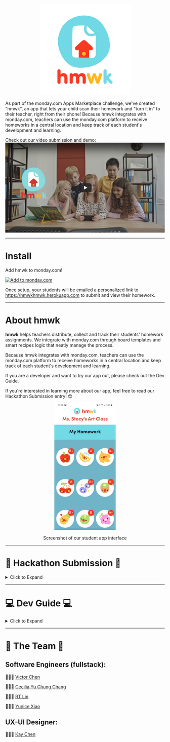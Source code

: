 <p align="center">
  <img src="./public/hmwk_logo.png" alt="hmwk's logo"/>
</p>

As part of the monday.com Apps Marketplace challenge, we've created "hmwk", an app that lets your child scan their homework and "turn it in" to their teacher, right from their phone! Because hmwk integrates with monday.com, teachers can use the monday.com platform to receive homeworks in a central location and keep track of each student's development and learning.

Check out our video submission and demo:
<a href="https://www.youtube.com/watch?v=eEbhDxlhXw8"><img src="public/screenshots/SS_video.png"></img></a>

---

# Install

Add hmwk to monday.com!

<a href="https://auth.monday.com/oauth2/authorize?client_id=2b8295571169c8715ed9ad765153a96f&response_type=install"> <img alt="Add to monday.com" height="42" src="https://dapulse-res.cloudinary.com/image/upload/f_auto,q_auto/remote_mondaycom_static/uploads/Tal/4b5d9548-0598-436e-a5b6-9bc5f29ee1d9_Group12441.png" /> </a>

Once setup, your students will be emailed a personalized link to https://hmwkhmwk.herokuapp.com to submit and view their homework.

---

# About hmwk

**hmwk** helps teachers distribute, collect and track their students' homework assignments. We integrate with monday.com through board templates and smart recipes logic that neatly manage the process.

Because hmwk integrates with monday.com, teachers can use the monday.com platform to receive homeworks in a central location and keep track of each student's development and learning.

If you are a developer and want to try our app out, please check out the Dev Guide.

If you're interested in learning more about our app, feel free to read our Hackathon Submission entry! 😊

<p align="center">
  <img src="public/screenshots/SS_allHmwk.jpg" alt="Student can also track all their grades" height="400">
</p>
<p align="center"> Screenshot of our student app interface</p>

---

# 📖 Hackathon Submission 📖

<details><summary>Click to Expand</summary>

<details><summary>Inspiration</summary>

## Inspiration

## 👩🏻‍🏫🧑🏻‍🏫👩🏼‍🏫🧑🏿‍🏫👩🏽‍🏫💻🏫📱🧒🏽🧒🧒🏾🧒🏻🧒🏼🧒🏿

2020 has been a year of change. While most tech teams have had a relatively swift change to working from home, the same cannot always be said about teams in the classroom, especially for elementary schools. We wanted to build something that could make a difference and improve the lives of the millions of teachers, students, and parents who are distance learning around the world.

Of the many problems that we looked into, this one in particular had a strong potential to integrate with the monday.com’s platform and services, so we chose to develop a strong yet simple solution for it.

<p align="center">
  <img src="./public/hmwk_mark.png" alt="hmwk's thumbnail"/>
</p>

</details>

<details><summary>What our App does</summary>

## What it does

Our fun and simple app makes it extremely easy for younger students (or their busy parents) to upload photos of their homework. For the teachers who moved their classroom logistics online, hmwk is an easy way to manage, collect, and grade assignments. For the students and parents that aren’t prepared to challenge technology’s learning curve, hmwk makes homework about learning again.

To start, teachers need a monday.com account and to download our hmwk board templates. The very first time they use it, they add their students onto the "Students" board. On the "Homework Assignments" board, they can plan their homework assignments as far as they want, and once they change the status of a specific homework assignment to "Send to Students", hmwk's app logic will populate the "Homework Tracking" board automatically, so that each homework assignment is a group, and within that group we have an item for each student (from the "Students" board).

<p align="center">
  <img src="public/screenshots/SS_Homework-Assignments-Board.png" alt="Homework Assignments Board"/>
</p>
<p align="center">
  <img src="public/screenshots/SS_Homework-Tracking-Board.png" alt="Homework Tracking Board"/>
</p>

On the student side, the process is even smoother and simpler. When the teacher sent the Homework Assignment, our service automatically sends an email to all the students form the Students board alerting of new homework. Each student gets an individual unique link generated by our app, so that they don't need to sign in, just click the link and upload the photo!

<p align="center">
  <img src="public/screenshots/SS_Student-gets-email.png" alt="Email students get with unique link"/>
</p>

When the student submits the photo using the URL they received by email, they will get a screen confirmation that the hmwk was sent.

The teacher, instead of collecting assignments through email, just goes to that "Homework Tracking" board and can see all the submissions there by clicking on the hmwk files. They can also assign grades to the assignments on the very same board, and send an automated email through a monday.com integration to each student with their grade.

<p align="center">
  <img src="public/screenshots/SS_Homework-Tracking-Board-HMWK-submitted.png" alt="Homework Tracking Board with submissions"/>
</p>

</details>

<details><summary>How we built it</summary>

## How we built it

We built our app using JS. In the back-end, we use Node.js, Express.js for routing, and services/ controllers/ middlewares for the monday.com API. We rely on the monday.com SDK to interact with the monday.com API. We have routes that serve both monday.com traffic and student (end user) traffic. We have a Redis database to cache data that is routinely accessed so we don't need to continuously make calls to the monday.com API.

In the front-end, we use React with hooks to manage the state and switch between components within the app. We also used the monday.com API playground to know which variables to use to make our calls. For the styling, we started off with raw CSS, but later implemented styled components within our component folder for styling specific to that component.

We have also made good use of an external repo to build the camera component. The tutorial for it can be found [here](https://blog.logrocket.com/responsive-camera-component-react-hooks/).

Below are some screenshots of the app itself, as the students see it.

<p align="center">Student get to this screen when they click their unique link: </p>

<p align="center">
  <img src="public/screenshots/SS_uniqueLink.jpg" alt="Student get to this screen when they click their unique link" height="400"/>
</p>

<p align="center">App asks for camera permissions: </p>

<p align="center">
  <img src="public/screenshots/SS_allowCamera.jpg" alt="App asks for camera permissions" height="400"/>
</p>

<p align="center">Students can take photos from the web browser in their phone:</p>

<p align="center">
  <img src="public/screenshots/SS_takePhoto.jpg" alt="Students can take photos from the web browser in their phone" height="400"/>
</p>

<p align="center"> Student successfully uploaded hmwk:</p>

<p align="center">
  <img src="public/screenshots/SS_success.jpg" alt="Student successfully uploaded hmwk" height="400"/>
</p>

<p align="center"> Student can also track all their grades: </p>

<p align="center">
  <img src="public/screenshots/SS_allHmwk.jpg" alt="Student can also track all their grades" height="400">
</p>

</details>

<details><summary>Why it matters (UX Research)</summary>

## Why it matters (UX Research)

For a developer debugging deep in the trenches of code, the user isn’t always top of mind. Our team dedicated time to researching our competitors, speaking to teachers and families of young students to identify just what we could build to make their lives a little easier.

Key insights we discovered were just how much of a challenge technology could be for elementary to middle school teachers and students. Education technology such as Google Classroom is a big commitment for younger students that aren’t quite ready for large homework loads. Kids should be more focused on developing a love for learning and distance learning doesn’t have to be a barrier to that.

These exercises in empathy helped develop a better understanding of our users’ problems and identify what features to prioritize with our time constraints. We are proud to know the value behind our work.

</details>

<details><summary>Challenges we ran into</summary>

## Challenges we ran into

We are a group of 4 developers and a UI-UX designer. We wanted to participate in the challenge together, because working with others is always more fun and enriching, alas more difficult. Coordinating online when everyone has different schedules has been challenging, but we are proud we made it work.

Learning the monday API took a while at the beginning, specially since most of us didn't know graphQL. While the monday.com documentation and the developers workshop helped, there were some areas that were quite unique to our app and that took a lot of crunching to solve.

</details>

<details><summary>Accomplishments that we are proud of</summary>

## Accomplishments that we are proud of

Our app works! It has the potential of helping a lot of teachers, especially elementary school teachers, where homework is still mostly written by hand.

We are very proud of forming a diverse team. We have 2 SWEs, 2 recent-grads SWEs (one was formerly a marketer) and a UI-UX designer. This helped us look at the problem with a wider lens, we learned a lot about UI design, and our designer also learned some of the more technical aspects to solving a problem.

</details>

<details><summary> What we learned</summary>

## What we learned

Developer takeaways:

1. Establish contact with monday.com dev support early on, so you have expertise on the platform you're developing for.

2. Deploying early can help save time down the road

3. Before deleting all your playgrounds and setting up a demo for recording, record a quick video of the playground in case something goes wrong with the demo setting! It happened to us :(

Designer takeaways:

1. The role is 50% research, 50% design, and 100% leading conversations about users.

2. Designing it is faster than building it. So make sure it’s worth building.

</details>

<details><summary>What's next for hmwk</summary>

## What's next for hmwk

We had a lot of great features planned for hmwk, but unfortunately had to cut them down to fit our time constraints. Our developers are still learning front-end as well, so building the UI according to the prototyped design is still a work in progress. Users, especially young ones, are more responsive to interfaces with a lot of color and interactions, so our priority is to refine the existing UI with micro-interactions.

1. Multiple Uploads. Allows users to upload and preview multiple images to one assignment. The assumption is that most elementary grade students' homework assignments wouldn't need more than 1 page, but we would like to add the ability of multiple uploads for the older students as well.

2. Rewards System. Expand the sticker reward feature to help motivate students. This feature is currently still hard-coded, but we want to be able to make it dynamic.

3. Smart Scan. Using machine learning, we want to be able to find when a hmwk submission is blurry, slanted, or too dark/bright. When the image's quality isn't good enough, we want to pop a modal to inform the student to please capture a new photo to submit.

</details>

</details>

---

# 💻 Dev Guide 💻

<details><summary>Click to Expand</summary>

### Install NodeJS from scratch on Mac OS X

This step is optional.

```bash
set -euxo pipefail

# Update Brew
# * I had to specify --debug --verbose since it's otherwise silent and looked
#   like it was hanging.
brew update --debug --verbose

# Clean slate
brew uninstall --ignore-dependencies node
brew uninstall --force node
brew uninstall --ignore-dependencies nvm  # If you have nvm
brew uninstall --force nvm                # If you have nvm
cd $HOME && rm -rf .nvm .npm .node-gyp .node_repl_history

# Install nvm
# * https://medium.com/@jamesauble/install-nvm-on-mac-with-brew-adb921fb92cc
# * https://github.com/nvm-sh/nvm
brew install nvm
# follow instructions, restart terminal, then run this. If it prints 'nvm', success!
command -v nvm

# Install the currently latest LTS version of node (currently it is 14.15.0)
nvm install 14.15.0
nvm use 14.15.0
```

### Other dependencies

```bash
# Sorry, you need Mac OS X ><
# This step should be solved via Heroku buildpack on Heroku.
brew install imagemagick
```

In the project root directory (`hmwk/`), the `.nvmrc` file is set to `14.15.0`, so you can also just run `nvm use` to switch to that version. Note that you don't have to do this every single time.

### Personal workspace playground

When developing, it is useful to have your own playground workspace.

1. In one tab, run `npm run expose`. In another tab, run `npm run server-dev`. Copy the `https://` ngrok URL. You will need this for step 2.

2. Create a "Reset Boards (`YOU`)" recipe. For the subscription URL, put in your ngrok url suffixed with `/reseed/subscribe`, e.g. `https://7cc0c3259e14.ngrok.io/reseed/subscribe`. Do the same for `/reseed/unsubscribe`.

3. Create your own workspace, e.g. named "`<YOU>` Playground".

4. Click "Add" --> "New from template" --> "See More Templates".

5. Search for and use "hmwk for teachers".

6. Click "Integrate" --> "+ Add new integration".

7. Search for and use "Reset Boards (`<YOU>`)". Fill out the recipe sentence completely.

That's it! Now if you want to reseed your boards, just run:

```bash
npm run reseed
```

Note: Don't reseed too often in a short amount of time. [monday.com rate limits you](https://monday.com/developers/v2#rate-limits-section).

### Build the app and run it locally with Heroku command

You will need to install [`Heroku CLI`](https://devcenter.heroku.com/articles/getting-started-with-nodejs#set-up) first

```
npm install
heroku local web
```

The app will now be redirected to http://localhost:5000/

</details>

---

# 🌟 The Team 🌟

## Software Engineers (fullstack):

🧑🏻‍💻 [Victor Chen](https://www.linkedin.com/in/victor-lam-chen)

👩🏻‍💻 [Cecilia Yu Chung Chang](https://www.linkedin.com/in/cecilia-yu-chung-chang)

🧑🏻‍💻 [RT Lin](https://www.linkedin.com/in/rt-lin)

👩🏻‍💻 [Yunice Xiao](https://www.linkedin.com/in/fishxy2)

## UX-UI Designer:

👩🏻‍💻 [Kay Chen](https://www.linkedin.com/in/kay-chen-9a9679165)
